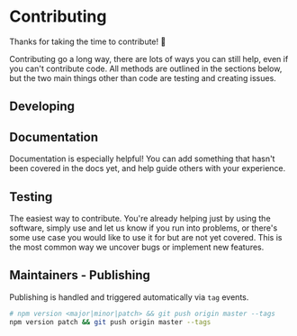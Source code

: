 # Contributing

Thanks for taking the time to contribute! 🎉

Contributing go a long way, there are lots of ways you can still help, even if you can't contribute code. All methods are outlined in the sections below, but the two main things other than code are testing and creating issues.

## Developing

## Documentation

Documentation is especially helpful! You can add something that hasn't been covered in the docs yet, and help guide others with your experience.

## Testing

The easiest way to contribute. You're already helping just by using the software, simply use and let us know if you run into problems, or there's some use case you would like to use it for but are not yet covered. This is the most common way we uncover bugs or implement new features.

## Maintainers - Publishing

Publishing is handled and triggered automatically via `tag` events.

```bash
# npm version <major|minor|patch> && git push origin master --tags
npm version patch && git push origin master --tags
```
